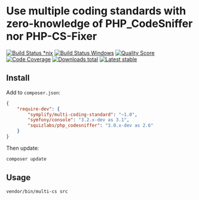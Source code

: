 # Use multiple coding standards with zero-knowledge of PHP_CodeSniffer nor PHP-CS-Fixer

[![Build Status *nix](https://img.shields.io/travis/Symplify/MultiCodingStandard.svg?style=flat-square)](https://travis-ci.org/Symplify/MultiCodingStandard)
[![Build Status Windows](https://img.shields.io/appveyor/ci/tomasvotruba/MultiCodingStandard.svg?style=flat-square)](https://ci.appveyor.com/project/TomasVotruba/MultiCodingStandard)
[![Quality Score](https://img.shields.io/scrutinizer/g/Symplify/MultiCodingStandard.svg?style=flat-square)](https://scrutinizer-ci.com/g/Symplify/MultiCodingStandard)
[![Code Coverage](https://img.shields.io/scrutinizer/coverage/g/Symplify/MultiCodingStandard.svg?style=flat-square)](https://scrutinizer-ci.com/g/Symplify/MultiCodingStandard)
[![Downloads total](https://img.shields.io/packagist/dt/symplify/multi-coding-standard.svg?style=flat-square)](https://packagist.org/packages/symplify/multi-coding-standard)
[![Latest stable](https://img.shields.io/packagist/v/symplify/multi-coding-standard.svg?style=flat-square)](https://packagist.org/packages/symplify/multi-coding-standard)


## Install

Add to `composer.json`:

```json
{
    "require-dev": {
        "symplify/multi-coding-standard": "~1.0",
        "symfony/console": "3.2.x-dev as 3.1",
        "squizlabs/php_codesniffer": "3.0.x-dev as 2.6"
    }
}
```

Then update:

```sh
composer update
```

## Usage

```sh
vendor/bin/multi-cs src
```
